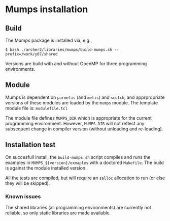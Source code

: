 # Mumps installation

## Build

The Mumps package is installed via, e.g.,
```
$ bash ./archer2/libraries/mumps/build-mumps.sh --prefix=/work/y07/shared
```

Versions are build with and without OpenMP for three programming
environments.

## Module

Mumps is dependent on `parmetis` (and `metis`) and `scotch`, and apprpropriate
versions of these modules are loaded by the `mumps` module. The template
module file is: `modulefile.tcl`

The module file defines `MUMPS_DIR` which is appropriate for the
current programming environment. However, `MUMPS_DIR` will not
reflect any subsequent change in compiler version (without
unloading and re-loading).

## Installation test

On succesfull install, the `build-mumps.sh` script compiles and runs
the examples in `MUMPS_${version}/exmaples` with a doctored `Makefile`.
The build is against the module installed version.

All the tests are compiled, but will require an `salloc` allocation
to run (or else they will be skipped).

### Known issues

The shared libraries (all programming environments) are currently not
reliable, so only static libraries are made available.
